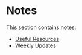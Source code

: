 # Notes

This section contains notes:

- [Useful Resources](https://github.com/karkipra/Top-N-RecSys/blob/master/notes/Useful%20Resources.md)
- [Weekly Updates](https://github.com/karkipra/Top-N-RecSys/blob/master/notes/Weekly%20Updates.md)
